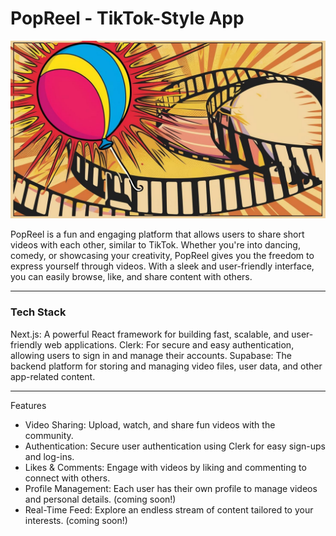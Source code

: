 # PopReel - TikTok-Style App

![popreel image](popreel-image.jpg)

PopReel is a fun and engaging platform that allows users to share short videos with each other, similar to TikTok. Whether you're into dancing, comedy, or showcasing your creativity, PopReel gives you the freedom to express yourself through videos. With a sleek and user-friendly interface, you can easily browse, like, and share content with others.

---

### Tech Stack
Next.js: A powerful React framework for building fast, scalable, and user-friendly web applications.
Clerk: For secure and easy authentication, allowing users to sign in and manage their accounts.
Supabase: The backend platform for storing and managing video files, user data, and other app-related content.

---

Features
- Video Sharing: Upload, watch, and share fun videos with the community.
- Authentication: Secure user authentication using Clerk for easy sign-ups and log-ins.
- Likes & Comments: Engage with videos by liking and commenting to connect with others.
- Profile Management: Each user has their own profile to manage videos and personal details. (coming soon!)
- Real-Time Feed: Explore an endless stream of content tailored to your interests. (coming soon!)
